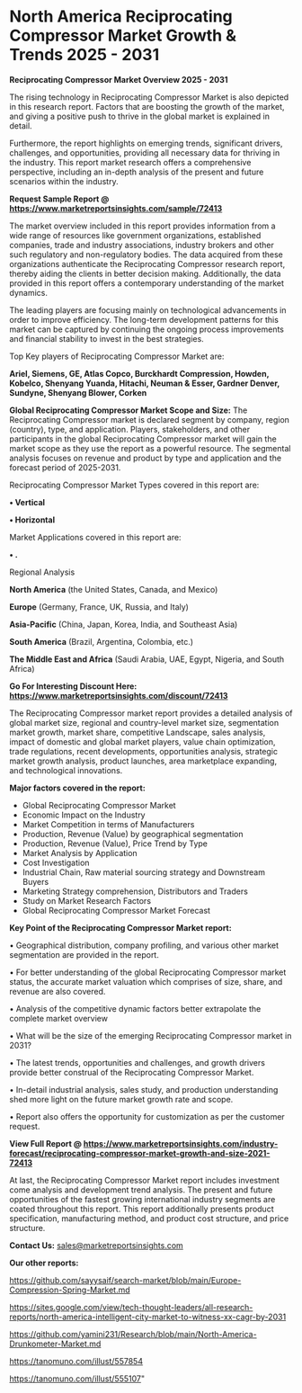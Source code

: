 # North America Reciprocating Compressor Market Growth & Trends 2025 - 2031

<Strong> Reciprocating Compressor Market Overview 2025 - 2031</strong>

The rising technology in Reciprocating Compressor Market is also depicted in this research report. Factors that are boosting the growth of the market, and giving a positive push to thrive in the global market is explained in detail.

Furthermore, the report highlights on emerging trends, significant drivers, challenges, and opportunities, providing all necessary data for thriving in the industry. This report market research offers a comprehensive perspective, including an in-depth analysis of the present and future scenarios within the industry.

<strong>Request Sample Report @ <a href=https://www.marketreportsinsights.com/sample/72413>https://www.marketreportsinsights.com/sample/72413</a></strong>

The market overview included in this report provides information from a wide range of resources like government organizations, established companies, trade and industry associations, industry brokers and other such regulatory and non-regulatory bodies. The data acquired from these organizations authenticate the Reciprocating Compressor research report, thereby aiding the clients in better decision making. Additionally, the data provided in this report offers a contemporary understanding of the market dynamics.

The leading players are focusing mainly on technological advancements in order to improve efficiency. The long-term development patterns for this market can be captured by continuing the ongoing process improvements and financial stability to invest in the best strategies.

Top Key players of Reciprocating Compressor Market are:

<strong>Ariel, Siemens, GE, Atlas Copco, Burckhardt Compression, Howden, Kobelco, Shenyang Yuanda, Hitachi, Neuman & Esser, Gardner Denver, Sundyne, Shenyang Blower, Corken</strong>

<strong><b>Global Reciprocating Compressor Market Scope and Size:</b></strong>
The Reciprocating Compressor market is declared segment by company, region (country), type, and application. Players, stakeholders, and other participants in the global Reciprocating Compressor market will gain the market scope as they use the report as a powerful resource. The segmental analysis focuses on revenue and product by type and application and the forecast period of 2025-2031.

Reciprocating Compressor Market Types covered in this report are:

<strong>• Vertical

• Horizontal</strong>

Market Applications covered in this report are:

<strong>• .</strong> 

Regional Analysis

<strong>North America</strong> (the United States, Canada, and Mexico)

<strong>Europe</strong> (Germany, France, UK, Russia, and Italy)

<strong>Asia-Pacific</strong> (China, Japan, Korea, India, and Southeast Asia)

<strong>South America</strong> (Brazil, Argentina, Colombia, etc.)

<strong>The Middle East and Africa</strong> (Saudi Arabia, UAE, Egypt, Nigeria, and South Africa)

<strong>Go For Interesting Discount Here: <a href=https://www.marketreportsinsights.com/discount/72413>https://www.marketreportsinsights.com/discount/72413</a></strong>

The Reciprocating Compressor market report provides a detailed analysis of global market size, regional and country-level market size, segmentation market growth, market share, competitive Landscape, sales analysis, impact of domestic and global market players, value chain optimization, trade regulations, recent developments, opportunities analysis, strategic market growth analysis, product launches, area marketplace expanding, and technological innovations.

<strong><b>Major factors covered in the report:</b></strong>
<ul>
  <li>Global Reciprocating Compressor Market </li>
  <li>Economic Impact on the Industry</li>
  <li>Market Competition in terms of Manufacturers</li>
  <li>Production, Revenue (Value) by geographical segmentation</li>
  <li>Production, Revenue (Value), Price Trend by Type</li>
  <li>Market Analysis by Application</li>
  <li>Cost Investigation</li>
  <li>Industrial Chain, Raw material sourcing strategy and Downstream Buyers</li>
  <li>Marketing Strategy comprehension, Distributors and Traders</li>
  <li>Study on Market Research Factors</li>
  <li>Global Reciprocating Compressor Market Forecast</li>
</ul>

<strong><b>Key Point of the Reciprocating Compressor Market report:</b></strong>

• Geographical distribution, company profiling, and various other market segmentation are provided in the report.

• For better understanding of the global Reciprocating Compressor market status, the accurate market valuation which comprises of size, share, and revenue are also covered.

• Analysis of the competitive dynamic factors better extrapolate the complete market overview

• What will be the size of the emerging Reciprocating Compressor market in 2031?

• The latest trends, opportunities and challenges, and growth drivers provide better construal of the Reciprocating Compressor Market.

• In-detail industrial analysis, sales study, and production understanding shed more light on the future market growth rate and scope.

• Report also offers the opportunity for customization as per the customer request.

<strong><b>View Full Report @ <a href=https://www.marketreportsinsights.com/industry-forecast/reciprocating-compressor-market-growth-and-size-2021-72413>https://www.marketreportsinsights.com/industry-forecast/reciprocating-compressor-market-growth-and-size-2021-72413</a></b></strong>


At last, the Reciprocating Compressor Market report includes investment come analysis and development trend analysis. The present and future opportunities of the fastest growing international industry segments are coated throughout this report. This report additionally presents product specification, manufacturing method, and product cost structure, and price structure.

<strong>Contact Us:</strong>
sales@marketreportsinsights.com

<strong>Our other reports:</strong>

<a href=https://github.com/sayysaif/search-market/blob/main/Europe-Compression-Spring-Market.md>https://github.com/sayysaif/search-market/blob/main/Europe-Compression-Spring-Market.md</a>

<a href=https://sites.google.com/view/tech-thought-leaders/all-research-reports/north-america-intelligent-city-market-to-witness-xx-cagr-by-2031>https://sites.google.com/view/tech-thought-leaders/all-research-reports/north-america-intelligent-city-market-to-witness-xx-cagr-by-2031</a>

<a href=https://github.com/yamini231/Research/blob/main/North-America-Drunkometer-Market.md>https://github.com/yamini231/Research/blob/main/North-America-Drunkometer-Market.md</a>

<a href=https://tanomuno.com/illust/557854>https://tanomuno.com/illust/557854</a>

<a href=https://tanomuno.com/illust/555107>https://tanomuno.com/illust/555107</a>"
